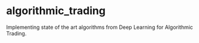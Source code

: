 # algorithmic_trading
Implementing state of the art algorithms from Deep Learning for Algorithmic Trading.
